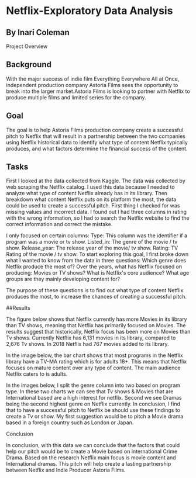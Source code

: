 # Netflix-Exploratory Data Analysis
## By Inari Coleman

Project Overview

## Background

With the major success of indie film Everything Everywhere All at Once, independent production company Astoria Films sees the opportunity to break into the larger market.Astoria Films is looking to partner with Netflix to produce multiple films and limited series for the company. 

## Goal

The goal is to help Astoria Films production company create a successful pitch to Netflix that will result in a partnership between the two companies using Netflix historical data to identify what type of content Netflix typically produces, and what factors determine the financial success of the content.

## Tasks
First I looked at the data collected from Kaggle. The data was collected by web scraping the Netflix catalog. I used this data because I needed to analyze what type of content Netflix already has in its library. Then breakdown what content Netflix puts on its platform the most, the data could be used to create a successful pitch. First thing I checked for was missing values and incorrect data. I found out I had three columns in rating with the wrong information, so I had to search the Netflix website to find the correct information and correct the mistake. 

I only focused on certain columns:
Type: This column was the identifier if a program was a movie or tv show.
Listed_in: The genre of  the movie / tv show.
Release_year: The release year of the movie/ tv show. 
Rating: TV Rating of the movie / tv show.
To start exploring this goal, I first broke down what I wanted to know from the data in three questions: 
Which genre does Netflix produce the most of?
Over the years, what has Netflix focused on  producing: Movies or TV shows?
What is Netflix's core audience? What age groups are they mainly developing content for? 

The purpose of these questions is to find out what type of content Netflix produces the most, to increase the chances of creating a successful pitch. 

##Results 

The figure below  shows that Netflix currently has more Movies in its library than TV shows, meaning that Netflix has primarily focused on Movies. The results suggest that historically, Netflix focus has been more on Movies than Tv shows. Currently Netflix has 6,131 movies in its library, compared to 2,676 Tv shows. In 2018 Netflix had 767 movies added to its library. 













In the image below, the bar chart shows that most programs in the Netflix library have a TV-MA rating which is for adults 18+. This means that Netflix focuses on mature content over any type of content. The main audience Netflix caters to is adults. 









 






In the images below, I split the genre column into two based on program type. In these two charts we can see that Tv shows & Movies that are International based are a high interest for netflix. Second we see Dramas being the second highest genre on Netflix currently. In conclusion, I find that to have a successful pitch to Netflix be should use these findings to create a Tv or show. My first suggestion would be to pitch a Movie drama based in a foreign country such as London or Japan. 


Conclusion
 
In conclusion, with this data we can conclude that the factors that could help our pitch would be to create a Movie based on international Crime Drama. Based on the research Netflix main focus is movie content and International dramas. This pitch will help create a lasting partnership between Netflix and Indie Producer Astoria Films.  
